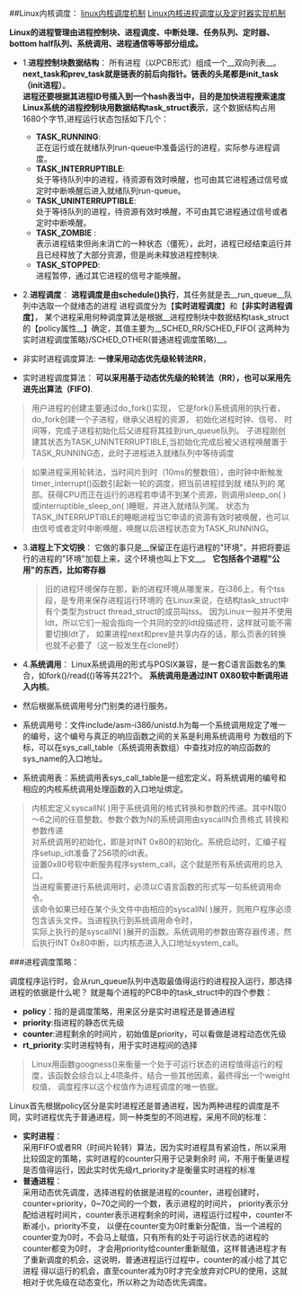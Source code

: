 
##Linux内核调度：
[linux内核调度机制](http://www.cppblog.com/baby-fly/archive/2011/01/27/139436.html)
[Linux内核进程调度以及定时器实现机制](http://www.cppblog.com/baby-fly/archive/2011/01/27/139436.html)

__Linux的进程管理由进程控制块、进程调度、中断处理、任务队列、定时器、bottom half队列、系统调用、进程通信等等部分组成。__

* 1.__进程控制块数据结构__：
   所有进程（以PCB形式）组成一个__双向列表__。__next_task和prev_task就是链表的前后向指针。链表的头尾都是init_task（init进程）__。  
   __进程还要根据其进程ID号插入到一个hash表当中，目的是加快进程搜索速度__
   __Linux系统的进程控制块用数据结构task_struct表示__，这个数据结构占用1680个字节,进程运行状态包括如下几个：

   * __TASK_RUNNING__:   
       正在运行或在就绪队列run-queue中准备运行的进程，实际参与进程调度。
   * __TASK_INTERRUPTIBLE__:   
       处于等待队列中的进程，待资源有效时唤醒，也可由其它进程通过信号或定时中断唤醒后进入就绪队列run-queue。
   * __TASK_UNINTERRUPTIBLE__:  
       处于等待队列的进程，待资源有效时唤醒，不可由其它进程通过信号或者定时中断唤醒。
   * __TASK_ZOMBIE__ :  
       表示进程结束但尚未消亡的一种状态（僵死），此时，进程已经结束运行并且已经释放了大部分资源，但是尚未释放进程控制块.
   * __TASK_STOPPED__:   
       进程暂停，通过其它进程的信号才能唤醒。
     
* 2.__进程调度__：
  __进程调度是由schedule()执行__，其任务就是去__run_queue__队列中选取一个就绪态的进程
  进程调度分为【__实时进程调度__】和【__非实时进程调度__】，
  某个进程采用何种调度算法是根据__进程控制块中数据结构task_struct的【policy属性__】确定，其值主要为__SCHED_RR/SCHED_FIFO(
  这两种为实时进程调度策略)/SCHED_OTHER(普通进程调度策略)__。

 * 非实时进程调度算法:
    __一律采用动态优先级轮转法RR__，
 * 实时进程调度算法：
    __可以采用基于动态优先级的轮转法（RR），也可以采用先进先出算法（FIFO)__.

  > 用户进程的创建主要通过do_fork()实现， 它是fork()系统调用的执行者，do_fork创建一个子进程，继承父进程的资源，
   初始化进程时钟、信号、 时间等，完成子进程初始化后父进程将其挂到run_queue队列。
   子进程刚创建其状态为TASK_UNINTERRUPTIBLE,当初始化完成后被父进程唤醒置于TASK_RUNNING态，此时子进程进入就绪队列中等待调度

  > 如果进程采用轮转法，当时间片到时（10ms的整数倍），由时钟中断触发timer_interrupt()函数引起新一轮的调度，把当前进程挂到就
    绪队列的 尾部。获得CPU而正在运行的进程若申请不到某个资源，则调用sleep_on( )或interruptible_sleep_on( )睡眠，并进入就绪队列尾。
    状态为TASK_INTERRUPTIBLE的睡眠进程当它申请的资源有效时被唤醒，也可以由信号或者定时中断唤醒，唤醒以后进程状态变为TASK_RUNNING。
   
* 3.__进程上下文切换__：
     它做的事只是__保留正在运行进程的"环境"，并把将要运行的进程的"环境"加载上来，这个环境也叫上下文__。
     __它包括各个进程"公用"的东西，比如寄存器__
     
    > 旧的进程环境保存在那，新的进程环境从哪里来，在i386上，有个tss段，是专用来保存进程运行环境的
      在Linux来说，在结构task_struct中有个类型为struct thread_struct的成员叫tss。
      因为Linux一般并不使用ldt，所以它们一般会指向一个共同的空的ldt段描述符，这样就可能不需要切换ldt了，
      如果进程next和prev是共享内存的话，那么页表的转换也就不必要了（这一般发生在clone时）
     
* 4.__系统调用__：
     Linux系统调用的形式与POSIX兼容，是一套C语言函数名的集合，如fork()/read(()等等共221个。
     __系统调用是通过INT 0X80软中断调用进入内核__。

 * 然后根据系统调用号分门别类的进行服务。
  * 系统调用号：文件include/asm-i386/unistd.h为每一个系统调用规定了唯一的编号，这个编号与真正的响应函数之间的关系是利用系统调用号
     为数组的下标，可以在sys_call_table（系统调用表数组）中查找对应的响应函数的sys_name的入口地址。
  * 系统调用表：系统调用表sys_call_table是一组宏定义，将系统调用的编号和相应的内核系统调用处理函数的入口地址绑定。
  
  > 内核宏定义syscallN( )用于系统调用的格式转换和参数的传递。其中N取0～6之间的任意整数。参数个数为N的系统调用由syscallN负责格式
    转换和参数传递  
    对系统调用的初始化，即是对INT 0x80的初始化。系统启动时，汇编子程序setup_idt准备了256项的idt表。  
    设置0x80号软中断服务程序system_call，这个就是所有系统调用的总入口。  
    当进程需要进行系统调用时，必须以C语言函数的形式写一句系统调用命令。  
    该命令如果已经在某个头文件中由相应的syscallN( )展开，则用户程序必须包含该头文件。当进程执行到系统调用命令时，  
    实际上执行的是syscallN( )展开的函数。系统调用的参数由寄存器传递，然后执行INT 0x80中断，以内核态进入入口地址system_call。  

###进程调度策略：

调度程序运行时，会从run_queue队列中选取最值得运行的进程投入运行，那选择进程的依据是什么呢？
就是每个进程的PCB中的task_struct中的四个参数：

 * __policy__：指的是调度策略，用来区分是实时进程还是普通进程
 * __priority__:指进程的静态优先级
 * __counter__:进程剩余的时间片，初始值是priority，可以看做是进程动态优先级
 * __rt_priority__:实时进程特有，用于实时进程间的选择

 > Linux用函数googness()来衡量一个处于可运行状态的进程值得运行的程度，该函数会综合以上4项条件，结合一些其他因素，最终得出一个weight权值， 调度程序以这个权值作为进程调度的唯一依据。
 
 Linux首先根据policy区分是实时进程还是普通进程，因为两种进程的调度是不同，实时进程优先于普通进程，同一种类型的不同进程，采用不同的标准：
 * __实时进程__：   
   采用FIFO或者RR（时间片轮转）算法，因为实时进程具有紧迫性，所以采用比较固定的策略，实时进程的counter只用于记录剩余时   间，不用于衡量进程是否值得运行，因此实时优先级rt_priority才是衡量实时进程的标准
 * __普通进程__：   
   采用动态优先调度，选择进程的依据是进程的counter，进程创建时，counter=priority，0~70之间的一个数，表示进程的时间片，
   priority表示分配给进程时间片，counter表示进程剩余的时间，进程运行过程中，counter不断减小，priority不变，
   以便在counter变为0时重新分配值，当一个进程的counter变为0时，不会马上赋值，只有所有的处于可运行状态的进程的counter都变为0时，
   才会用priority给counter重新赋值，这样普通进程才有了重新调度的机会，这说明，普通进程运行过程中，counter的减小给了其它进程
   得以运行的机会，直至counter减为0时才完全放弃对CPU的使用，这就相对于优先级在动态变化，所以称之为动态优先调度。

  

